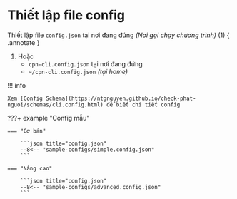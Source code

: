 # Thiết lập file config

Thiết lập file `config.json` tại nơi đang đứng _(Nơi gọi chạy chương trình)_ (1)
{ .annotate }

1.  Hoặc
    - `cpn-cli.config.json` tại nơi đang đứng
    - `~/cpn-cli.config.json` _(tại home)_

!!! info

    Xem [Config Schema](https://ntgnguyen.github.io/check-phat-nguoi/schemas/cli.config.html) để biết chi tiết config

???+ example "Config mẫu"

    === "Cơ bản"

        ```json title="config.json"
        --8<-- "sample-configs/simple.config.json"
        ```

    === "Nâng cao"

        ```json title="config.json"
        --8<-- "sample-configs/advanced.config.json"
        ```
